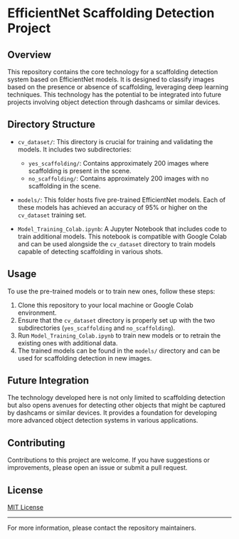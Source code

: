 # EfficientNet Scaffolding Detection Project

## Overview

This repository contains the core technology for a scaffolding detection system based on EfficientNet models. It is designed to classify images based on the presence or absence of scaffolding, leveraging deep learning techniques. This technology has the potential to be integrated into future projects involving object detection through dashcams or similar devices.

## Directory Structure

- `cv_dataset/`: This directory is crucial for training and validating the models. It includes two subdirectories:
  - `yes_scaffolding/`: Contains approximately 200 images where scaffolding is present in the scene.
  - `no_scaffolding/`: Contains approximately 200 images with no scaffolding in the scene.

- `models/`: This folder hosts five pre-trained EfficientNet models. Each of these models has achieved an accuracy of 95% or higher on the `cv_dataset` training set.

- `Model_Training_Colab.ipynb`: A Jupyter Notebook that includes code to train additional models. This notebook is compatible with Google Colab and can be used alongside the `cv_dataset` directory to train models capable of detecting scaffolding in various shots.

## Usage

To use the pre-trained models or to train new ones, follow these steps:

1. Clone this repository to your local machine or Google Colab environment.
2. Ensure that the `cv_dataset` directory is properly set up with the two subdirectories (`yes_scaffolding` and `no_scaffolding`).
3. Run `Model_Training_Colab.ipynb` to train new models or to retrain the existing ones with additional data.
4. The trained models can be found in the `models/` directory and can be used for scaffolding detection in new images.

## Future Integration

The technology developed here is not only limited to scaffolding detection but also opens avenues for detecting other objects that might be captured by dashcams or similar devices. It provides a foundation for developing more advanced object detection systems in various applications.

## Contributing

Contributions to this project are welcome. If you have suggestions or improvements, please open an issue or submit a pull request.

## License

[MIT License](LICENSE.md)

---
For more information, please contact the repository maintainers.
